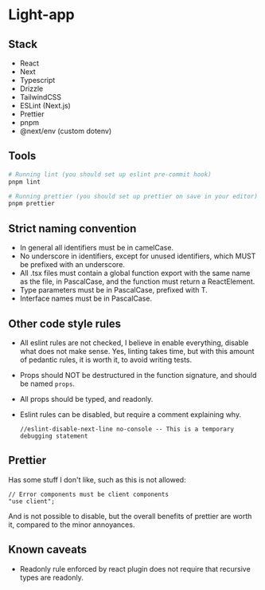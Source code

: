 # Light-app

## Stack

- React
- Next
- Typescript
- Drizzle
- TailwindCSS
- ESLint (Next.js)
- Prettier
- pnpm
- @next/env (custom dotenv)

## Tools

```bash
# Running lint (you should set up eslint pre-commit hook)
pnpm lint

# Running prettier (you should set up prettier on save in your editor)
pnpm prettier
```

## Strict naming convention

- In general all identifiers must be in camelCase.
- No underscore in identifiers, except for unused identifiers, which MUST be prefixed with an underscore.
- All .tsx files must contain a global function export with the same name as the file, in PascalCase, and the function must return a ReactElement.
- Type parameters must be in PascalCase, prefixed with T.
- Interface names must be in PascalCase.

## Other code style rules

- All eslint rules are not checked, I believe in enable everything, disable what does not make sense. Yes, linting takes time, but with this amount
of pedantic rules, it is worth it, to avoid writing tests.
- Props should NOT be destructured in the function signature, and should be named `props`.
- All props should be typed, and readonly.
- Eslint rules can be disabled, but require a comment explaining why.

  `//eslint-disable-next-line no-console -- This is a temporary debugging statement`

## Prettier
Has some stuff I don't like, such as this is not allowed:
```tsx
// Error components must be client components
"use client";
```
And is not possible to disable, but the overall benefits of prettier are worth it, compared to the minor annoyances.

## Known caveats
- Readonly rule enforced by react plugin does not require that recursive types are readonly.